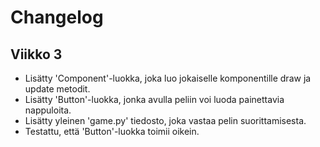 # Changelog

## Viikko 3
- Lisätty 'Component'-luokka, joka luo jokaiselle komponentille draw ja update metodit.
- Lisätty 'Button'-luokka, jonka avulla peliin voi luoda painettavia nappuloita.
- Lisätty yleinen 'game.py' tiedosto, joka vastaa pelin suorittamisesta.
- Testattu, että 'Button'-luokka toimii oikein.